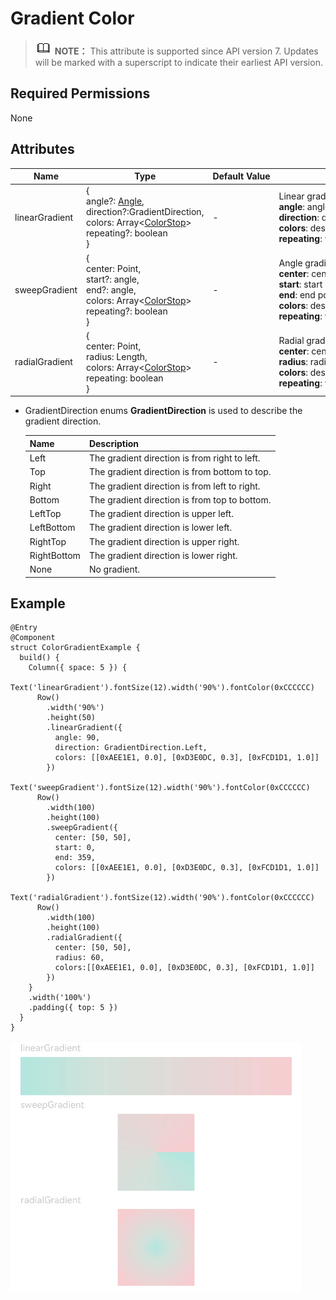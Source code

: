 # Gradient Color


> ![icon-note.gif](public_sys-resources/icon-note.gif) **NOTE：**
> This attribute is supported since API version 7. Updates will be marked with a superscript to indicate their earliest API version.


## Required Permissions

None


## Attributes


| Name | Type | Default&nbsp;Value | Description |
| -------- | -------- | -------- | -------- |
| linearGradient | {<br/>angle?:&nbsp;[Angle](../../ui/ts-types.md),<br/>direction?:GradientDirection,<br/>colors:&nbsp;Array<[ColorStop](../../ui/ts-types.md)><br/>repeating?:&nbsp;boolean<br/>} | - | Linear&nbsp;gradient.<br/>**angle**:&nbsp;angle&nbsp;of&nbsp;the&nbsp;linear&nbsp;gradient.<br/>**direction**:&nbsp;direction&nbsp;of&nbsp;the&nbsp;linear&nbsp;gradient.<br/>**colors**:&nbsp;description&nbsp;of&nbsp;the&nbsp;gradient&nbsp;colors.<br/>**repeating**:&nbsp;whether&nbsp;the&nbsp;colors&nbsp;are&nbsp;repeated. |
| sweepGradient | {<br/>center:&nbsp;Point,<br/>start?:&nbsp;angle,<br/>end?:&nbsp;angle,<br/>colors:&nbsp;Array<[ColorStop](../../ui/ts-types.md)><br/>repeating?:&nbsp;boolean<br/>} | - | Angle&nbsp;gradient.<br/>**center**:&nbsp;center&nbsp;point&nbsp;of&nbsp;the&nbsp;angle&nbsp;gradient.<br/>**start**:&nbsp;start&nbsp;point&nbsp;of&nbsp;the&nbsp;angle&nbsp;gradient.<br/>**end**:&nbsp;end&nbsp;point&nbsp;of&nbsp;the&nbsp;angle&nbsp;gradient.<br/>**colors**:&nbsp;description&nbsp;of&nbsp;the&nbsp;gradient&nbsp;colors.<br/>**repeating**:&nbsp;whether&nbsp;the&nbsp;colors&nbsp;are&nbsp;repeated. |
| radialGradient | {<br/>center:&nbsp;Point,<br/>radius:&nbsp;Length,<br/>colors:&nbsp;Array<[ColorStop](../../ui/ts-types.md)><br/>repeating:&nbsp;boolean<br/>} | - | Radial&nbsp;gradient.<br/>**center**:&nbsp;center&nbsp;point&nbsp;of&nbsp;the&nbsp;radial&nbsp;gradient.<br/>**radius**:&nbsp;radius&nbsp;of&nbsp;the&nbsp;radial&nbsp;gradient.<br/>**colors**:&nbsp;description&nbsp;of&nbsp;the&nbsp;gradient&nbsp;colors.<br/>**repeating**:&nbsp;whether&nbsp;the&nbsp;colors&nbsp;are&nbsp;repeated. |


- GradientDirection enums
  **GradientDirection** is used to describe the gradient direction.

    | Name | Description | 
  | -------- | -------- |
  | Left | The&nbsp;gradient&nbsp;direction&nbsp;is&nbsp;from&nbsp;right&nbsp;to&nbsp;left. | 
  | Top | The&nbsp;gradient&nbsp;direction&nbsp;is&nbsp;from&nbsp;bottom&nbsp;to&nbsp;top. | 
  | Right | The&nbsp;gradient&nbsp;direction&nbsp;is&nbsp;from&nbsp;left&nbsp;to&nbsp;right. | 
  | Bottom | The&nbsp;gradient&nbsp;direction&nbsp;is&nbsp;from&nbsp;top&nbsp;to&nbsp;bottom. | 
  | LeftTop | The&nbsp;gradient&nbsp;direction&nbsp;is&nbsp;upper&nbsp;left. | 
  | LeftBottom | The&nbsp;gradient&nbsp;direction&nbsp;is&nbsp;lower&nbsp;left. | 
  | RightTop | The&nbsp;gradient&nbsp;direction&nbsp;is&nbsp;upper&nbsp;right. | 
  | RightBottom | The&nbsp;gradient&nbsp;direction&nbsp;is&nbsp;lower&nbsp;right. | 
  | None | No&nbsp;gradient. | 


## Example


```
@Entry
@Component
struct ColorGradientExample {
  build() {
    Column({ space: 5 }) {
      Text('linearGradient').fontSize(12).width('90%').fontColor(0xCCCCCC)
      Row()
        .width('90%')
        .height(50)
        .linearGradient({
          angle: 90,
          direction: GradientDirection.Left,
          colors: [[0xAEE1E1, 0.0], [0xD3E0DC, 0.3], [0xFCD1D1, 1.0]]
        })
      Text('sweepGradient').fontSize(12).width('90%').fontColor(0xCCCCCC)
      Row()
        .width(100)
        .height(100)
        .sweepGradient({
          center: [50, 50],
          start: 0,
          end: 359,
          colors: [[0xAEE1E1, 0.0], [0xD3E0DC, 0.3], [0xFCD1D1, 1.0]]
        })
      Text('radialGradient').fontSize(12).width('90%').fontColor(0xCCCCCC)
      Row()
        .width(100)
        .height(100)
        .radialGradient({
          center: [50, 50],
          radius: 60,
          colors:[[0xAEE1E1, 0.0], [0xD3E0DC, 0.3], [0xFCD1D1, 1.0]]
        })
    }
    .width('100%')
    .padding({ top: 5 })
  }
}
```

![en-us_image_0000001212218484](figures/en-us_image_0000001212218484.png)
